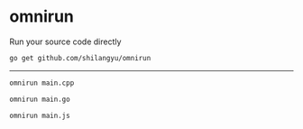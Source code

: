 # omnirun

Run your source code directly

```sh
go get github.com/shilangyu/omnirun
```

---

```sh
omnirun main.cpp
```

```sh
omnirun main.go
```

```sh
omnirun main.js
```
